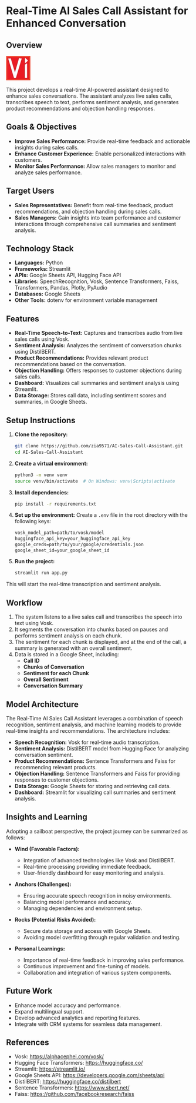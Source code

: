 # Real-Time AI Sales Call Assistant for Enhanced Conversation

## Overview
![Logo](data/logo.jpg)

This project develops a real-time AI-powered assistant designed to enhance sales conversations. The assistant analyzes live sales calls, transcribes speech to text, performs sentiment analysis, and generates product recommendations and objection handling responses.

## Goals & Objectives

- **Improve Sales Performance:** Provide real-time feedback and actionable insights during sales calls.
- **Enhance Customer Experience:** Enable personalized interactions with customers.
- **Monitor Sales Performance:** Allow sales managers to monitor and analyze sales performance.

## Target Users

- **Sales Representatives:** Benefit from real-time feedback, product recommendations, and objection handling during sales calls.
- **Sales Managers:** Gain insights into team performance and customer interactions through comprehensive call summaries and sentiment analysis.

## Technology Stack

- **Languages:** Python
- **Frameworks:** Streamlit
- **APIs:** Google Sheets API, Hugging Face API
- **Libraries:** SpeechRecognition, Vosk, Sentence Transformers, Faiss, Transformers, Pandas, Plotly, PyAudio
- **Databases:** Google Sheets
- **Other Tools:** dotenv for environment variable management

## Features

- **Real-Time Speech-to-Text:** Captures and transcribes audio from live sales calls using Vosk.
- **Sentiment Analysis:** Analyzes the sentiment of conversation chunks using DistilBERT.
- **Product Recommendations:** Provides relevant product recommendations based on the conversation.
- **Objection Handling:** Offers responses to customer objections during sales calls.
- **Dashboard:** Visualizes call summaries and sentiment analysis using Streamlit.
- **Data Storage:** Stores call data, including sentiment scores and summaries, in Google Sheets.

## Setup Instructions

1. **Clone the repository:**
    ```bash
    git clone https://github.com/zia9571/AI-Sales-Call-Assistant.git
    cd AI-Sales-Call-Assistant
    ```

2. **Create a virtual environment:**
    ```bash
    python3 -m venv venv
    source venv/bin/activate  # On Windows: venv\Scripts\activate
    ```

3. **Install dependencies:**
    ```bash
    pip install -r requirements.txt
    ```

4. **Set up the environment:**
   Create a `.env` file in the root directory with the following keys:
      ```
      vosk_model_path=path/to/vosk/model
      huggingface_api_key=your_huggingface_api_key
      google_creds=path/to/your/google/credentials.json
      google_sheet_id=your_google_sheet_id
      ```

5. **Run the project:**
    ```bash
    streamlit run app.py
    ```

This will start the real-time transcription and sentiment analysis.

## Workflow

1. The system listens to a live sales call and transcribes the speech into text using Vosk.
2. It segments the conversation into chunks based on pauses and performs sentiment analysis on each chunk.
3. The sentiment for each chunk is displayed, and at the end of the call, a summary is generated with an overall sentiment.
4. Data is stored in a Google Sheet, including:
   - **Call ID**
   - **Chunks of Conversation**
   - **Sentiment for each Chunk**
   - **Overall Sentiment**
   - **Conversation Summary**

## Model Architecture

The Real-Time AI Sales Call Assistant leverages a combination of speech recognition, sentiment analysis, and machine learning models to provide real-time insights and recommendations. The architecture includes:
- **Speech Recognition:** Vosk for real-time audio transcription.
- **Sentiment Analysis:** DistilBERT model from Hugging Face for analyzing conversation sentiment.
- **Product Recommendations:** Sentence Transformers and Faiss for recommending relevant products.
- **Objection Handling:** Sentence Transformers and Faiss for providing responses to customer objections.
- **Data Storage:** Google Sheets for storing and retrieving call data.
- **Dashboard:** Streamlit for visualizing call summaries and sentiment analysis.

## Insights and Learning

Adopting a sailboat perspective, the project journey can be summarized as follows:

- **Wind (Favorable Factors):**
  - Integration of advanced technologies like Vosk and DistilBERT.
  - Real-time processing providing immediate feedback.
  - User-friendly dashboard for easy monitoring and analysis.

- **Anchors (Challenges):**
  - Ensuring accurate speech recognition in noisy environments.
  - Balancing model performance and accuracy.
  - Managing dependencies and environment setup.

- **Rocks (Potential Risks Avoided):**
  - Secure data storage and access with Google Sheets.
  - Avoiding model overfitting through regular validation and testing.

- **Personal Learnings:**
  - Importance of real-time feedback in improving sales performance.
  - Continuous improvement and fine-tuning of models.
  - Collaboration and integration of various system components.

## Future Work

- Enhance model accuracy and performance.
- Expand multilingual support.
- Develop advanced analytics and reporting features.
- Integrate with CRM systems for seamless data management.

## References

- Vosk: https://alphacephei.com/vosk/
- Hugging Face Transformers: https://huggingface.co/
- Streamlit: https://streamlit.io/
- Google Sheets API: https://developers.google.com/sheets/api
- DistilBERT: https://huggingface.co/distilbert
- Sentence Transformers: https://www.sbert.net/
- Faiss: https://github.com/facebookresearch/faiss
